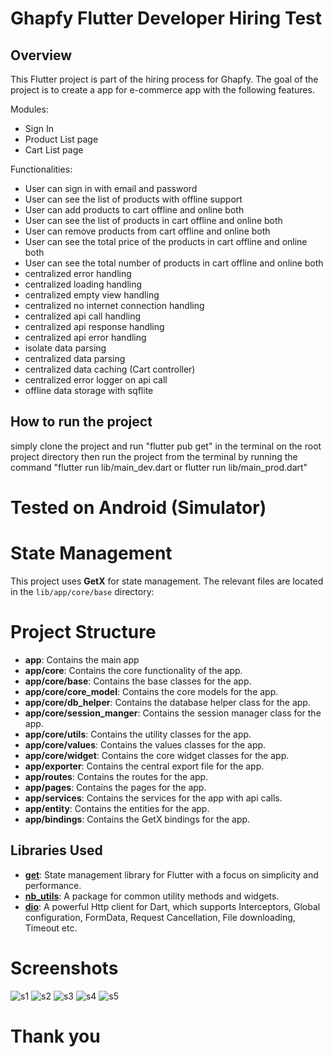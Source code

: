 # Ghapfy Flutter Developer Hiring Test

## Overview
This Flutter project is part of the hiring process for Ghapfy. The goal of the project is to create a app for e-commerce app with the following features.

Modules:
- Sign In
- Product List page 
- Cart List page

Functionalities:
- User can sign in with email and password
- User can see the list of products with offline support
- User can add products to cart offline and online both
- User can see the list of products in cart offline and online both
- User can remove products from cart offline and online both
- User can see the total price of the products in cart offline and online both
- User can see the total number of products in cart offline and online both
- centralized error handling
- centralized loading handling
- centralized empty view handling
- centralized no internet connection handling
- centralized api call handling
- centralized api response handling
- centralized api error handling
- isolate data parsing
- centralized data parsing
- centralized data caching (Cart controller)
- centralized error logger on api call
- offline data storage with sqflite

## How to run the project
simply clone the project and run "flutter pub get" in the terminal on the root project directory
then run the project from the terminal by running the command "flutter run  lib/main_dev.dart or flutter run  lib/main_prod.dart"

# Tested on Android (Simulator)

# State Management
This project uses **GetX** for state management. The relevant files are located in the `lib/app/core/base` directory:

# Project Structure
- **app**: Contains the main app 
- **app/core**: Contains the core functionality of the app.
- **app/core/base**: Contains the base classes for the app.
- **app/core/core_model**: Contains the core models for the app.
- **app/core/db_helper**: Contains the database helper class for the app.
- **app/core/session_manger**: Contains the session manager class for the app.
- **app/core/utils**: Contains the utility classes for the app.
- **app/core/values**: Contains the values classes for the app.
- **app/core/widget**: Contains the core widget classes for the app.
- **app/exporter**: Contains the central export file for the app.
- **app/routes**: Contains the routes for the app.
- **app/pages**: Contains the pages for the app.
- **app/services**: Contains the services for the app with api calls.
- **app/entity**: Contains the entities for the app.
- **app/bindings**: Contains the GetX bindings for the app.


## Libraries Used

- **[get](https://pub.dev/packages/get)**: State management library for Flutter with a focus on simplicity and performance.
- **[nb_utils](https://pub.dev/packages/nb_utils)**: A package for common utility methods and widgets.
- **[dio](https://pub.dev/packages/dio)**: A powerful Http client for Dart, which supports Interceptors, Global configuration, FormData, Request Cancellation, File downloading, Timeout etc.

# Screenshots
![s1](s1.png)
![s2](s2.png)
![s3](s3.png)
![s4](s4.png)
![s5](s5.png)

# Thank you





